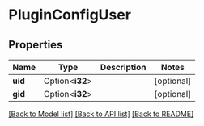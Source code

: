 # PluginConfigUser

## Properties

Name | Type | Description | Notes
------------ | ------------- | ------------- | -------------
**uid** | Option<**i32**> |  | [optional]
**gid** | Option<**i32**> |  | [optional]

[[Back to Model list]](../README.md#documentation-for-models) [[Back to API list]](../README.md#documentation-for-api-endpoints) [[Back to README]](../README.md)


